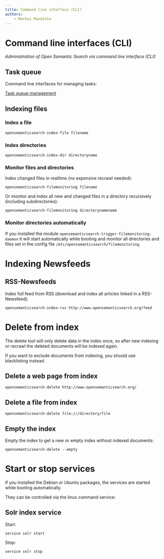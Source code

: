 ```yaml
---
title: Command line interface (CLI)  
authors:  
    - Markus Mandalka
---
```


# Command line interfaces (CLI)

*Administration of Open Semantic Search via command line interface (CLI):*

## Task queue

Command line interfaces for managing tasks:

[Task queue management](../queue/README.md)


## Indexing files

### Index a file

`opensemanticsearch-index-file filename`

### Index directories

`opensemanticsearch-index-dir directoryname`

### Monitor files and directories

Index changed files in realtime (no expensive recrawl needed):

`opensemanticsearch-filemonitoring filename`

Or monitor and index all new and changed files in a directory recursively (including subdirectories):

`opensemanticsearch-filemonitoring directorynamename`

### Monitor directories automatically

If you installed the module `opensemanticsearch-trigger-filemonitoring-daemon` it will start automatically while booting and monitor all directories and files set in the config file `/etc/opensemanticsearch/filemonitoring`.

# Indexing Newsfeeds

## RSS-Newsfeeds

Index full feed from RSS (download and index all articles linked in a RSS-Newsfeed).

`opensemanticsearch-index-rss http://www.opensemanticsearch.org/feed`

# Delete from index

The delete tool will only delete data in the index once, so after new indexing or recrawl the deleted documents will be indexed again.

If you want to exclude documents from indexing, you should use blacklisting instead.

## Delete a web page from index

`opensemanticsearch-delete http://www.opensemanticsearch.org/`

## Delete a file from index

`opensemanticsearch-delete file:///directory/file`

## Empty the index

Empty the index to get a new or empty index without indexed documents:

`opensemanticsearch-delete --empty`

# Start or stop services

If you installed the Debian or Ubuntu packages, the services are started while booting automatically.

They can be controlled via the linux command service:

## Solr index service

Start:

`service solr start`

Stop:

`service solr stop`
